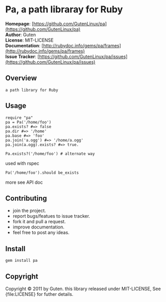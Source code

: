 Pa, a path libraray for Ruby
========================

**Homepage**: [https://github.com/GutenLinux/pa](https://github.com/GutenLinux/pa) <br/>
**Author**:	Guten <br/>
**License**: MIT-LICENSE <br/>
**Documentation**: [http://rubydoc.info/gems/pa/frames](http://rubydoc.info/gems/pa/frames) <br/>
**Issue Tracker**: [https://github.com/GutenLinux/pa/issues](https://github.com/GutenLinux/pa/issues) <br/>

Overview
--------

	a path library for Ruby

Usage
-----

	require "pa"
	pa = Pa('/home/foo')
	pa.exists? #=> false
	pa.dir #=> '/home'
	pa.base #=> 'foo'
	pa.join('a.ogg') #=> '/home/a.ogg'
	pa.join(a.ogg).exists? #=> true.

	Pa.exists?('/home/foo') # alternate way

used with rspec

	Pa('/home/foo').should be_exists

more see API doc

Contributing
-------------

* join the project.
* report bugs/featues to issue tracker.
* fork it and pull a request.
* improve documentation.
* feel free to post any ideas. 

Install
----------

	gem install pa

Copyright
---------
Copyright &copy; 2011 by Guten. this library released under MIT-LICENSE, See {file:LICENSE} for futher details.
